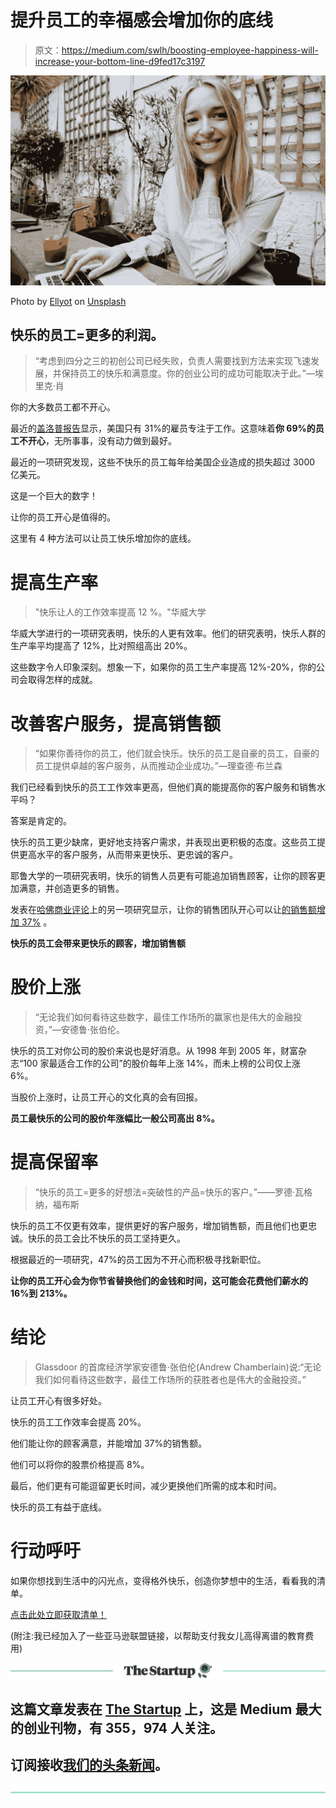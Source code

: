 # 提升员工的幸福感会增加你的底线

> 原文：<https://medium.com/swlh/boosting-employee-happiness-will-increase-your-bottom-line-d9fed17c3197>

![](img/696c2d22531f053494b160c919b08823.png)

Photo by [Ellyot](https://unsplash.com/@ellyot?utm_source=medium&utm_medium=referral) on [Unsplash](https://unsplash.com?utm_source=medium&utm_medium=referral)

## 快乐的员工=更多的利润。

> “考虑到四分之三的初创公司已经失败，负责人需要找到方法来实现飞速发展，并保持员工的快乐和满意度。你的创业公司的成功可能取决于此。”—埃里克·肖

你的大多数员工都不开心。

最近的[盖洛普报告](https://news.gallup.com/reports/220313/state-global-workplace-2017.aspx?utm_source=2013StateofGlobalWorkplaceReport&utm_medium=2013SOGWReportLandingPage&utm_campaign=2013StateofGlobalReport_Redirectto2017page&utm_content=download2017now_textlink)显示，美国只有 31%的雇员专注于工作。这意味着**你 69%的员工不开心**，无所事事，没有动力做到最好。

最近的一项研究发现，这些不快乐的员工每年给美国企业造成的损失超过 3000 亿美元。

这是一个巨大的数字！

让你的员工开心是值得的。

这里有 4 种方法可以让员工快乐增加你的底线。

# 提高生产率

> "快乐让人的工作效率提高 12 %。"华威大学

华威大学进行的一项研究表明，快乐的人更有效率。他们的研究表明，快乐人群的生产率平均提高了 12%，比对照组高出 20%。

这些数字令人印象深刻。想象一下，如果你的员工生产率提高 12%-20%，你的公司会取得怎样的成就。

# 改善客户服务，提高销售额

> “如果你善待你的员工，他们就会快乐。快乐的员工是自豪的员工，自豪的员工提供卓越的客户服务，从而推动企业成功。”—理查德·布兰森

我们已经看到快乐的员工工作效率更高，但他们真的能提高你的客户服务和销售水平吗？

答案是肯定的。

快乐的员工更少缺席，更好地支持客户需求，并表现出更积极的态度。这些员工提供更高水平的客户服务，从而带来更快乐、更忠诚的客户。

耶鲁大学的一项研究表明，快乐的销售人员更有可能追加销售顾客，让你的顾客更加满意，并创造更多的销售。

发表在[哈佛商业评论](https://hbr.org/2011/06/the-happiness-dividend)上的另一项研究显示，让你的销售团队开心可以让[的销售额增加 37%](https://hbr.org/2011/06/the-happiness-dividend) 。

**快乐的员工会带来更快乐的顾客，增加销售额**

# 股价上涨

> “无论我们如何看待这些数字，最佳工作场所的赢家也是伟大的金融投资，”—安德鲁·张伯伦。

快乐的员工对你公司的股价来说也是好消息。从 1998 年到 2005 年，财富杂志“100 家最适合工作的公司”的股价每年上涨 14%，而未上榜的公司仅上涨 6%。

当股价上涨时，让员工开心的文化真的会有回报。

**员工最快乐的公司的股价年涨幅比一般公司高出 8%。**

# 提高保留率

> “快乐的员工=更多的好想法=突破性的产品=快乐的客户。”——罗德·瓦格纳，福布斯

快乐的员工不仅更有效率，提供更好的客户服务，增加销售额，而且他们也更忠诚。快乐的员工会比不快乐的员工坚持更久。

根据最近的一项研究，47%的员工因为不开心而积极寻找新职位。

**让你的员工开心会为你节省替换他们的金钱和时间，这可能会花费他们薪水的 16%到 213%。**

# 结论

> Glassdoor 的首席经济学家安德鲁·张伯伦(Andrew Chamberlain)说:“无论我们如何看待这些数字，最佳工作场所的获胜者也是伟大的金融投资。”

让员工开心有很多好处。

快乐的员工工作效率会提高 20%。

他们能让你的顾客满意，并能增加 37%的销售额。

他们可以将你的股票价格提高 8%。

最后，他们更有可能逗留更长时间，减少更换他们所需的成本和时间。

快乐的员工有益于底线。

# 行动呼吁

如果你想找到生活中的闪光点，变得格外快乐，创造你梦想中的生活，看看我的清单。

[点击此处立即获取清单！](https://liveyourlifeonpurpose.com/success-on-purpose-landing-page)

(附注:我已经加入了一些亚马逊联盟链接，以帮助支付我女儿高得离谱的教育费用)

[![](img/308a8d84fb9b2fab43d66c117fcc4bb4.png)](https://medium.com/swlh)

## 这篇文章发表在 [The Startup](https://medium.com/swlh) 上，这是 Medium 最大的创业刊物，有 355，974 人关注。

## 订阅接收[我们的头条新闻](http://growthsupply.com/the-startup-newsletter/)。

[![](img/b0164736ea17a63403e660de5dedf91a.png)](https://medium.com/swlh)